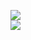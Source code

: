 [![](https://img.shields.io/badge/Made%20With-Github%20Spray-lightgrey.svg?style=for-the-badge&logo=github)](https://github.com/Annihil/github-spray#30759)  
[![](https://i.imgur.com/2DrTn0Z.gif)](https://github.com/Annihil/github-spray)